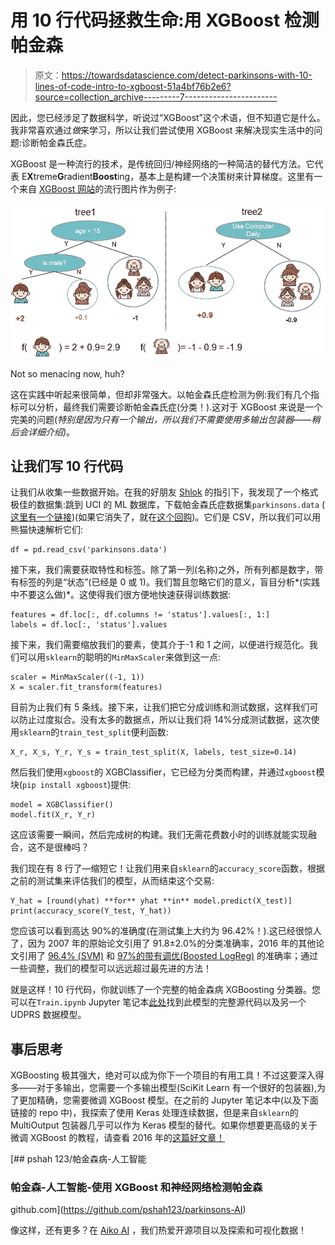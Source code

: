 # 用 10 行代码拯救生命:用 XGBoost 检测帕金森

> 原文：<https://towardsdatascience.com/detect-parkinsons-with-10-lines-of-code-intro-to-xgboost-51a4bf76b2e6?source=collection_archive---------7----------------------->

因此，您已经涉足了数据科学，听说过“XGBoost”这个术语，但不知道它是什么。我非常喜欢通过*做*来学习，所以让我们尝试使用 XGBoost 来解决现实生活中的问题:诊断帕金森氏症。

XGBoost 是一种流行的技术，是传统回归/神经网络的一种简洁的替代方法。它代表 E**X**treme**G**radient**Boost**ing，基本上是构建一个决策树来计算梯度。这里有一个来自 [XGBoost 网站](http://xgboost.readthedocs.io/en/latest/model.html)的流行图片作为例子:

![](img/74ffe2d56d9534d11a1e897ab93a27f7.png)

Not so menacing now, huh?

这在实践中听起来很简单，但却非常强大。以帕金森氏症检测为例:我们有几个指标可以分析，最终我们需要诊断帕金森氏症(分类！).这对于 XGBoost 来说是一个完美的问题(*特别是因为只有一个输出，所以我们不需要使用多输出包装器——稍后会详细介绍)*。

## 让我们写 10 行代码

让我们从收集一些数据开始。在我的好朋友 [Shlok](https://medium.com/@shlok_85483) 的指引下，我发现了一个格式极佳的数据集:跳到 UCI 的 ML 数据库，下载帕金森氏症数据集`parkinsons.data` ( [这里有一个链接](https://archive.ics.uci.edu/ml/machine-learning-databases/parkinsons/))(如果它消失了，就在[这个回购](https://github.com/pshah123/parkinsons-AI))。它们是 CSV，所以我们可以用熊猫快速解析它们:

```
df = pd.read_csv('parkinsons.data')
```

接下来，我们需要获取特性和标签。除了第一列(名称)之外，所有列都是数字，带有标签的列是“状态”(已经是 0 或 1)。我们暂且忽略它们的意义，盲目分析*(实践中不要这么做)*。这使得我们很方便地快速获得训练数据:

```
features = df.loc[:, df.columns != 'status'].values[:, 1:]
labels = df.loc[:, 'status'].values
```

接下来，我们需要缩放我们的要素，使其介于-1 和 1 之间，以便进行规范化。我们可以用`sklearn`的聪明的`MinMaxScaler`来做到这一点:

```
scaler = MinMaxScaler((-1, 1))
X = scaler.fit_transform(features)
```

目前为止我们有 5 条线。接下来，让我们把它分成训练和测试数据，这样我们可以防止过度拟合。没有太多的数据点，所以让我们将 14%分成测试数据，这次使用`sklearn`的`train_test_split`便利函数:

```
X_r, X_s, Y_r, Y_s = train_test_split(X, labels, test_size=0.14)
```

然后我们使用`xgboost`的 XGBClassifier，它已经为分类而构建，并通过`xgboost`模块(`pip install xgboost`)提供:

```
model = XGBClassifier()
model.fit(X_r, Y_r)
```

这应该需要一瞬间，然后完成树的构建。我们无需花费数小时的训练就能实现融合，这不是很棒吗？

我们现在有 8 行了—缩短它！让我们用来自`sklearn`的`accuracy_score`函数，根据之前的测试集来评估我们的模型，从而结束这个交易:

```
Y_hat = [round(yhat) **for** yhat **in** model.predict(X_test)]
print(accuracy_score(Y_test, Y_hat))
```

您应该可以看到高达 90%的准确度(在测试集上大约为 96.42%！).这已经很惊人了，因为 2007 年的原始论文引用了 91.8±2.0%的分类准确率，2016 年的其他论文引用了 [96.4% (SVM)](https://www.sciencedirect.com/science/article/pii/S1386505616300326) 和 [97%的带有调优(Boosted LogReg)](https://arxiv.org/pdf/1610.08250.pdf) 的准确率；通过一些调整，我们的模型可以远远超过最先进的方法！

就是这样！10 行代码，你就训练了一个完整的帕金森病 XGBoosting 分类器。您可以在`Train.ipynb` Jupyter 笔记本[此处](https://github.com/pshah123/parkinsons-AI)找到此模型的完整源代码以及另一个 UDPRS 数据模型。

## 事后思考

XGBoosting 极其强大，绝对可以成为你下一个项目的有用工具！不过这要深入得多——对于多输出，您需要一个多输出模型(SciKit Learn 有一个很好的包装器),为了更加精确，您需要微调 XGBoost 模型。在之前的 Jupyter 笔记本中(以及下面链接的 repo 中)，我探索了使用 Keras 处理连续数据，但是来自`sklearn`的 MultiOutput 包装器几乎可以作为 Keras 模型的替代。如果你想要更高级的关于微调 XGBoost 的教程，请查看 2016 年的[这篇好文章！](https://www.analyticsvidhya.com/blog/2016/03/complete-guide-parameter-tuning-xgboost-with-codes-python/)

[](https://github.com/pshah123/parkinsons-AI) [## pshah 123/帕金森病-人工智能

### 帕金森-人工智能-使用 XGBoost 和神经网络检测帕金森

github.com](https://github.com/pshah123/parkinsons-AI) 

像这样，还有更多？在 [Aiko AI](https://helloaiko.com) ，我们热爱开源项目以及探索和可视化数据！
